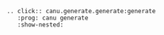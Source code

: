 
```{eval-rst}
.. click:: canu.generate.generate:generate
   :prog: canu generate
   :show-nested:
```
